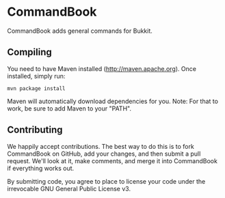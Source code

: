 CommandBook
===========

CommandBook adds general commands for Bukkit.

Compiling
---------

You need to have Maven installed (http://maven.apache.org). Once installed,
simply run:

    mvn package install
    
Maven will automatically download dependencies for you. Note: For that to work,
be sure to add Maven to your "PATH".

Contributing
------------

We happily accept contributions. The best way to do this is to fork CommandBook
on GitHub, add your changes, and then submit a pull request. We'll look at it,
make comments, and merge it into CommandBook if everything works out.

By submitting code, you agree to place to license your code under the 
irrevocable GNU General Public License v3.
